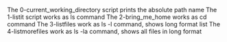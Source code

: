 The 0-current_working_directory script prints the absolute path name
The 1-listit script works as ls command
The 2-bring_me_home works as cd command
The 3-listfiles work as ls -l command, shows long format list
The 4-listmorefiles work as ls -la command, shows all files in long format
